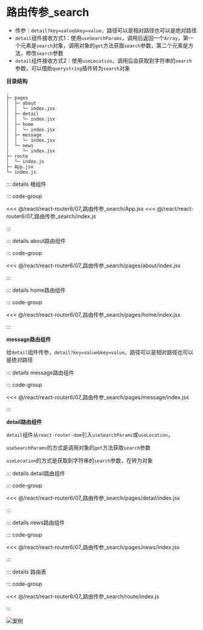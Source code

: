 # 路由传参_search

- 传参：`detail?key=value&key=value`，路径可以是相对路径也可以是绝对路径
- `detail`组件接收方式1：使用`useSearchParams`，调用后返回一个`Array`，第一个元素是`search`对象，调用对象的`get`方法获取`search`参数，第二个元素是方法，修改`search`参数
- `detail`组件接收方式2：使用`useLocation`，调用后会获取到字符串的`search`参数，可以借助`querystring`插件转为`search`对象

**目录结构**

```
.
├─ pages
│  ├─ about
│  │  └─ index.jsx
│  ├─ detail
│  │  └─ index.jsx
│  ├─ home
│  │  └─ index.jsx
│  ├─ message
│  │  └─ index.jsx
│  └─ news
│     └─ index.jsx
├─ route
│  └─ index.js
├─ App.jsx
└─ index.js
```

::: details 根组件

::: code-group

<<< @/react/react-router6/07_路由传参_search/App.jsx
<<< @/react/react-router6/07_路由传参_search/index.js

:::

::: details about路由组件

::: code-group

<<< @/react/react-router6/07_路由传参_search/pages/about/index.jsx

:::

::: details home路由组件

::: code-group

<<< @/react/react-router6/07_路由传参_search/pages/home/index.jsx

:::

**message路由组件**

给`detail`组件传参，`detail?key=value&key=value`，路径可以是相对路径也可以是绝对路径

::: details message路由组件

::: code-group

<<< @/react/react-router6/07_路由传参_search/pages/message/index.jsx

:::

**detail路由组件**

`detail`组件从`react-router-dom`引入`useSearchParams`或`useLocation`，

`useSearchParams`的方式是调用对象的`get`方法获取`search`参数

`useLocation`的方式是获取到字符串的`search`参数，在转为对象

::: details detail路由组件

::: code-group

<<< @/react/react-router6/07_路由传参_search/pages/detail/index.jsx

:::


::: details news路由组件

::: code-group

<<< @/react/react-router6/07_路由传参_search/pages/news/index.jsx

:::



::: details 路由表

::: code-group

<<< @/react/react-router6/07_路由传参_search/route/index.js

:::

![案例](/react/react-router6/2024-08-19%2014.15.46.gif)